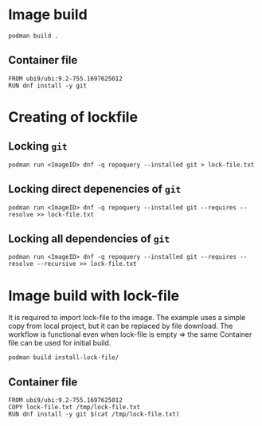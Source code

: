 # Image build

```podman build .```

## Container file
```
FROM ubi9/ubi:9.2-755.1697625012
RUN dnf install -y git
```

# Creating of lockfile

## Locking `git`

```podman run <ImageID> dnf -q repoquery --installed git > lock-file.txt```

## Locking direct depenencies of `git`

```podman run <ImageID> dnf -q repoquery --installed git --requires --resolve >> lock-file.txt```

## Locking all dependencies of `git`

```podman run <ImageID> dnf -q repoquery --installed git --requires --resolve --recursive >> lock-file.txt```

# Image build with lock-file

It is required to import lock-file to the image. The example uses a simple copy from local project, but it can be
replaced by file download. The workflow is functional even when lock-file is empty => the same Container file can be
used for initial build.

```podman build install-lock-file/```

## Container file

```
FROM ubi9/ubi:9.2-755.1697625012
COPY lock-file.txt /tmp/lock-file.txt
RUN dnf install -y git $(cat /tmp/lock-file.txt)
```
